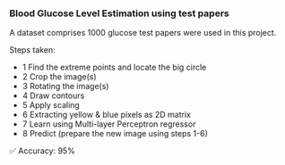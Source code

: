
### Blood Glucose Level Estimation using test papers

A dataset comprises 1000 glucose test papers were used in this project.

Steps taken:
  * 1 Find the extreme points and locate the big circle
  * 2 Crop the image(s)
  * 3 Rotating the image(s)
  * 4 Draw contours
  * 5 Apply scaling
  * 6 Extracting yellow & blue pixels as 2D matrix
  * 7 Learn using Multi-layer Perceptron regressor
  * 8 Predict (prepare the new image using steps 1-6)
  
  :white_check_mark: Accuracy: 95%
